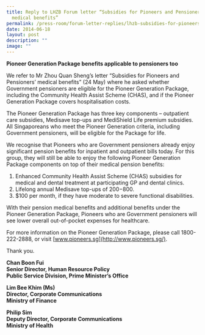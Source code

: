 ```yaml
---
title: Reply to LHZB Forum letter “Subsidies for Pioneers and Pensioners’
  medical benefits”
permalink: /press-room/forum-letter-replies/lhzb-subsidies-for-pioneers-and-pensioners-medical-benefits/
date: 2014-06-18
layout: post
description: ""
image: ""
---
```

**Pioneer Generation Package benefits applicable to pensioners too**

We refer to Mr Zhou Quan Sheng’s letter “Subsidies for Pioneers and Pensioners’ medical benefits” (24 May) where he asked whether Government pensioners are eligible for the Pioneer Generation Package, including the Community Health Assist Scheme (CHAS), and if the Pioneer Generation Package covers hospitalisation costs.

The Pioneer Generation Package has three key components – outpatient care subsidies, Medisave top-ups and MediShield Life premium subsidies. All Singaporeans who meet the Pioneer Generation criteria, including Government pensioners, will be eligible for the Package for life.

We recognise that Pioneers who are Government pensioners already enjoy significant pension benefits for inpatient and outpatient bills today. For this group, they will still be able to enjoy the following Pioneer Generation Package components on top of their medical pension benefits:

1.  Enhanced Community Health Assist Scheme (CHAS) subsidies for medical and dental treatment at participating GP and dental clinics.
2.  Lifelong annual Medisave top-ups of $200-$800.
3.  $100 per month, if they have moderate to severe functional disabilities.

With their pension medical benefits and additional benefits under the Pioneer Generation Package, Pioneers who are Government pensioners will see lower overall out-of-pocket expenses for healthcare. 

For more information on the Pioneer Generation Package, please call 1800-222-2888, or visit [www.pioneers.sg](http://www.pioneers.sg/).

Thank you.

**Chan Boon Fui  
Senior Director, Human Resource Policy  
Public Service Division, Prime Minister’s Office**

**Lim Bee Khim (Ms)  
Director, Corporate Communications  
Ministry of Finance**

**Philip Sim  
Deputy Director, Corporate Communications  
Ministry of Health**